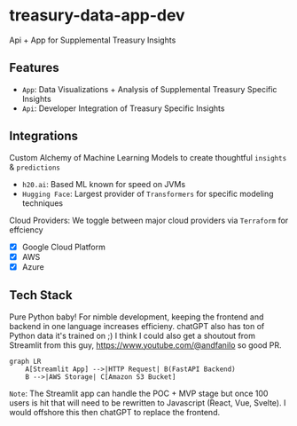# treasury-data-app-dev
Api + App for Supplemental Treasury Insights

## Features
- `App`: Data Visualizations + Analysis of Supplemental Treasury Specific Insights
- `Api`: Developer Integration of Treasury Specific Insights

## Integrations
Custom Alchemy of Machine Learning Models to create thoughtful `insights` & `predictions`
- `h20.ai`: Based ML known for speed on JVMs
- `Hugging Face`: Largest provider of `Transformers` for specific modeling techniques

Cloud Providers: We toggle between major cloud providers via `Terraform` for effciency
- [x] Google Cloud Platform
- [x] AWS
- [x] Azure

## Tech Stack

Pure Python baby! For nimble development, keeping the frontend and backend in one language increases efficieny. chatGPT also has ton of Python data it's trained on ;) I think I could also get a shoutout from Streamlit from this guy, https://www.youtube.com/@andfanilo so good PR.

```mermaid
graph LR
    A[Streamlit App] -->|HTTP Request| B(FastAPI Backend)
    B -->|AWS Storage| C[Amazon S3 Bucket]
```

`Note`: The Streamlit app can handle the POC + MVP stage but once 100 users is hit that will need to be rewritten to Javascript (React, Vue, Svelte). I would offshore this then chatGPT to replace the frontend. 
